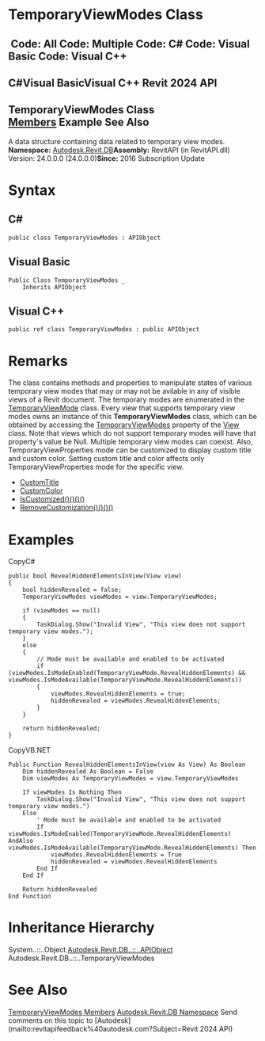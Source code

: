 # TemporaryViewModes Class

﻿
 Code: All Code: Multiple Code: C# Code: Visual Basic Code: Visual C++   
---  
C#Visual BasicVisual C++
Revit 2024 API  
---  
TemporaryViewModes Class  
[Members](93f13a5f-ed72-9e97-432f-972e41f87b1a.md "TemporaryViewModes Members") Example See Also  
---  
A data structure containing data related to temporary view modes. 
**Namespace:** [Autodesk.Revit.DB](87546ba7-461b-c646-cbb1-2cb8f5bff8b2.md "Autodesk.Revit.DB Namespace")**Assembly:** RevitAPI (in RevitAPI.dll) Version: 24.0.0.0 (24.0.0.0)**Since:** 2016 Subscription Update 
# Syntax
C#  
---  
```text
public class TemporaryViewModes : APIObject
```
  
Visual Basic  
---  
```text
Public Class TemporaryViewModes _
	Inherits APIObject
```
  
Visual C++  
---  
```text
public ref class TemporaryViewModes : public APIObject
```
  
# Remarks
The class contains methods and properties to manipulate states of various temporary view modes that may or may not be avilable in any of visible views of a Revit document. The temporary modes are enumerated in the [TemporaryViewMode](8c0c72db-2801-3642-72bb-108cfdff23e1.md "TemporaryViewMode Enumeration") class.
Every view that supports temporary view modes owns an instance of this **TemporaryViewModes** class, which can be obtained by accessing the [TemporaryViewModes](4828f9cb-4759-2fdb-e842-a592533f6b8c.md "TemporaryViewModes Property") property of the [View](fb92a4e7-f3a7-ef14-e631-342179b18de9.md "View Class") class. Note that views which do not support temporary modes will have that property's value be Null.
Multiple temporary view modes can coexist. Also, TemporaryViewProperties mode can be customized to display custom title and custom color. Setting custom title and color affects only TemporaryViewProperties mode for the specific view. 
  * [CustomTitle](9e59ad90-ea34-b2ee-6893-cd425aadb90f.md "CustomTitle Property")
  * [CustomColor](45773356-1d6a-ad77-1fe3-26d575405f28.md "CustomColor Property")
  * [IsCustomized()()()()](c7177927-a0b0-0811-675e-87156d8ac40f.md "IsCustomized Method")
  * [RemoveCustomization()()()()](af568f76-72cd-ee0a-ab1d-b1bd13f2daf2.md "RemoveCustomization Method")

# Examples
CopyC#
```text
public bool RevealHiddenElementsInView(View view)
{
    bool hiddenRevealed = false;
    TemporaryViewModes viewModes = view.TemporaryViewModes;

    if (viewModes == null)
    {
        TaskDialog.Show("Invalid View", "This view does not support temporary view modes.");
    }
    else
    {
        // Mode must be available and enabled to be activated
        if (viewModes.IsModeEnabled(TemporaryViewMode.RevealHiddenElements) && viewModes.IsModeAvailable(TemporaryViewMode.RevealHiddenElements))
        {
            viewModes.RevealHiddenElements = true;
            hiddenRevealed = viewModes.RevealHiddenElements;
        }
    }

    return hiddenRevealed;
}
```

CopyVB.NET
```text
Public Function RevealHiddenElementsInView(view As View) As Boolean
    Dim hiddenRevealed As Boolean = False
    Dim viewModes As TemporaryViewModes = view.TemporaryViewModes

    If viewModes Is Nothing Then
        TaskDialog.Show("Invalid View", "This view does not support temporary view modes.")
    Else
        ' Mode must be available and enabled to be activated
        If viewModes.IsModeEnabled(TemporaryViewMode.RevealHiddenElements) AndAlso viewModes.IsModeAvailable(TemporaryViewMode.RevealHiddenElements) Then
            viewModes.RevealHiddenElements = True
            hiddenRevealed = viewModes.RevealHiddenElements
        End If
    End If

    Return hiddenRevealed
End Function
```

# Inheritance Hierarchy
System..::..Object [Autodesk.Revit.DB..::..APIObject](beb86ef5-39ad-3f0d-0cd9-0c929387a2bb.md "APIObject Class") Autodesk.Revit.DB..::..TemporaryViewModes
# See Also
[TemporaryViewModes Members](93f13a5f-ed72-9e97-432f-972e41f87b1a.md "TemporaryViewModes Members")
[Autodesk.Revit.DB Namespace](87546ba7-461b-c646-cbb1-2cb8f5bff8b2.md "Autodesk.Revit.DB Namespace")
Send comments on this topic to [Autodesk](mailto:revitapifeedback%40autodesk.com?Subject=Revit 2024 API)